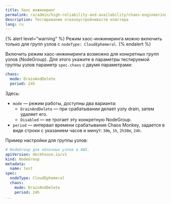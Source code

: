 ```yaml
---
title: Хаос инжиниринг
permalink: ru/admin/high-reliability-and-availability/chaos-engineering.html
description: Тестирование отказоустройчивости кластера
lang: ru
---
```


{% alert level="warning" %}
Режим хаос-инжиниринга можно включить только для групп узлов с `nodeType: CloudEphemeral`.
{% endalert %}

Включить режим хаос-инжиниринга возможно для конкретных групп узлов (NodeGroup). Для этого укажите в параметры тестируемой группы узлов параметр `spec.chaos` с двумя параметрами:

```yaml
chaos:
  mode: DrainAndDelete
  period: 24h
```

Здесь:

* `mode` — режим работы, доступны два варианта:
  * `DrainAndDelete` — при срабатывании делает узлу drain, затем удаляет его.
  * `Disabled` — не трогает эту конкретную NodeGroup.
* `period` — интервал времени срабатывания Chaos Monkey, задается в виде строки с указанием часов и минут: `30m`, `1h`, `2h30m`, `24h`.

Пример настройки для группы узлов:

```yaml
# NodeGroup для облачных узлов в AWS.
apiVersion: deckhouse.io/v1
kind: NodeGroup
metadata:
  name: test
spec:
  nodeType: CloudEphemeral
  chaos:
    mode: DrainAndDelete
    period: 24h
...
```
